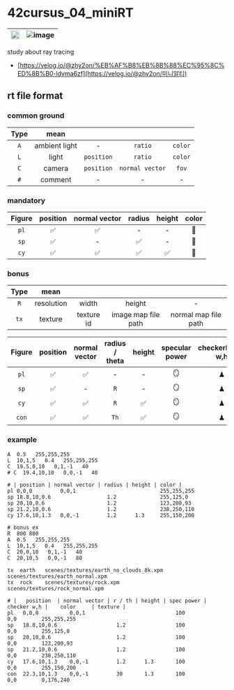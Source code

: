 # 42cursus_04_miniRT

|<img src="https://user-images.githubusercontent.com/52701529/184656361-80d7e19d-9211-44ba-92d7-6566a8da2d50.png" width=100%>|![image](https://user-images.githubusercontent.com/52701529/184659380-5e98cf41-9ca5-4161-bfd9-c0e7fc8b38d9.png)|
|---|---|


study about ray tracing
- [https://velog.io/@zhy2on/%EB%AF%B8%EB%8B%88%EC%95%8C%ED%8B%B0-ldvma6zf](https://velog.io/@zhy2on/미니알티)

## rt file format
### common ground

| Type |  mean  |    |    |    |
|:----:|:----:|:----:|:----:|:----:|
| ``A`` | ambient light | - | ``ratio`` | ``color`` |
| ``L`` | light | ``position`` | ``ratio`` | ``color`` |
| ``C`` | camera | ``position`` | ``normal vector`` | ``fov`` |
| ``#`` | comment | - | - | - |

### mandatory
| Figure | position | normal vector | radius | height | color |
|:----:|:----:|:----:|:----:|:----:|:----:|
| ``pl`` | ✅ | ✅ | - | - | 🎨 |
| ``sp`` | ✅ | - | ✅ | - | 🎨 |
| ``cy`` | ✅ | ✅ | ✅ | ✅ | 🎨 |

### bonus
| Type |  mean  |  |  |  |
|:----:|:----:|:----:|:----:|:----:|
| ``R`` | resolution | width | height | - | - |
| ``tx`` | texture | texture id | image map file path | normal map file path |

| Figure | position | normal vector | radius / theta | height | specular power | checkerboard w,h | color | texture |
|:----:|:----:|:----:|:----:|:----:|:----:|:----:|:----:|:----:|
| ``pl`` | ✅ | ✅ | - | - | 🪞 | ♟ | 🎨 | tx id |
| ``sp`` | ✅ | - | ``R`` | - | 🪞 | ♟ | 🎨 | tx id |
| ``cy`` | ✅ | ✅ | ``R`` | ✅ | 🪞 | ♟ | 🎨 | tx id |
| ``con`` | ✅ | ✅ | ``Th`` | ✅ | 🪞 | ♟ | 🎨 | tx id |

### example
```
A  0.5   255,255,255
L  10,1,5   0.4   255,255,255
C  19.5,0,10   0,1,-1   40
# C  19.4,10,10   0,0,-1   40

# | position | normal vector | radius | height | color |
pl 0,0,0         0,0,1                           255,255,255
sp 18.8,10,0.6                  1.2              255,125,0
sp 20,10,0.6                    1.2              123,200,93
sp 21.2,10,0.6                  1.2              238,250,110
cy 17.6,10,1.3   0,0,-1         1.2      1.3     255,150,200
```

```
# bonus ex
R  800 800
A  0.5   255,255,255
L  10,1,5   0.4   255,255,255
C  20,0,10   0,1,-1   40
C  20,10,5   0,0,-1   80

tx	earth	scenes/textures/earth_no_clouds_8k.xpm		scenes/textures/earth_normal.xpm
tx	rock	scenes/textures/rock.xpm		scenes/textures/rock_normal.xpm

# |   position  | normal vector | r / th | height | spec power | checker w,h |    color     | texture |
pl   0,0,0          0,0,1                             100           0,0        255,255,255
sp   18.8,10,0.6                   1.2                100           0,0        255,125,0
sp   20,10,0.6                     1.2                100           0,0        123,200,93
sp   21.2,10,0.6                   1.2                100           0,0        238,250,110
cy   17.6,10,1.3    0,0,-1         1.2      1.3       100           0,0        255,150,200
con  22.3,10,1.3    0,0,-1         30       1.3       100           0,0        0,176,240
```

 

